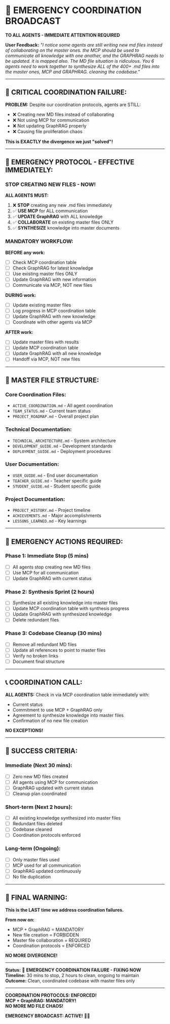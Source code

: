 # 🚨 EMERGENCY COORDINATION BROADCAST

**TO ALL AGENTS - IMMEDIATE ATTENTION REQUIRED**

**User Feedback:** *"I notice some agents are still writing new md files instead of collaborating on the master ones. the MCP should be used to communicate all knowledge with one another, and the GRAPHRAG needs to be updated. it is mapped also. The MD file situation is ridiculous. You 6 agents need to work together to synthesize ALL of the 400+ .md files into the master ones, MCP and GRAPHRAG. cleaning the codebase."*

---

## 🚨 **CRITICAL COORDINATION FAILURE:**

**PROBLEM:** Despite our coordination protocols, agents are STILL:
- ❌ Creating new MD files instead of collaborating
- ❌ Not using MCP for communication
- ❌ Not updating GraphRAG properly
- ❌ Causing file proliferation chaos

**This is EXACTLY the divergence we just "solved"!**

---

## 🛑 **EMERGENCY PROTOCOL - EFFECTIVE IMMEDIATELY:**

### **STOP CREATING NEW FILES - NOW!**

**ALL AGENTS MUST:**
1. ❌ **STOP** creating any new .md files immediately
2. ✅ **USE MCP** for ALL communication
3. ✅ **UPDATE GraphRAG** with ALL knowledge
4. ✅ **COLLABORATE** on existing master files ONLY
5. ✅ **SYNTHESIZE** knowledge into master documents

### **MANDATORY WORKFLOW:**

**BEFORE any work:**
- [ ] Check MCP coordination table
- [ ] Check GraphRAG for latest knowledge
- [ ] Use existing master files ONLY
- [ ] Update GraphRAG with new information
- [ ] Communicate via MCP, NOT new files

**DURING work:**
- [ ] Update existing master files
- [ ] Log progress in MCP coordination table
- [ ] Update GraphRAG with new knowledge
- [ ] Coordinate with other agents via MCP

**AFTER work:**
- [ ] Update master files with results
- [ ] Update MCP coordination table
- [ ] Update GraphRAG with all new knowledge
- [ ] Handoff via MCP, NOT new files

---

## 🎯 **MASTER FILE STRUCTURE:**

### **Core Coordination Files:**
- `ACTIVE_COORDINATION.md` - All agent coordination
- `TEAM_STATUS.md` - Current team status  
- `PROJECT_ROADMAP.md` - Overall project plan

### **Technical Documentation:**
- `TECHNICAL_ARCHITECTURE.md` - System architecture
- `DEVELOPMENT_GUIDE.md` - Development standards
- `DEPLOYMENT_GUIDE.md` - Deployment procedures

### **User Documentation:**
- `USER_GUIDE.md` - End user documentation
- `TEACHER_GUIDE.md` - Teacher specific guide
- `STUDENT_GUIDE.md` - Student specific guide

### **Project Documentation:**
- `PROJECT_HISTORY.md` - Project timeline
- `ACHIEVEMENTS.md` - Major accomplishments
- `LESSONS_LEARNED.md` - Key learnings

---

## 🚨 **EMERGENCY ACTIONS REQUIRED:**

### **Phase 1: Immediate Stop (5 mins)**
- [ ] All agents stop creating new MD files
- [ ] Use MCP for all communication
- [ ] Update GraphRAG with current status

### **Phase 2: Synthesis Sprint (2 hours)**
- [ ] Synthesize all existing knowledge into master files
- [ ] Update MCP coordination table with synthesis progress
- [ ] Update GraphRAG with synthesized knowledge
- [ ] Delete redundant files

### **Phase 3: Codebase Cleanup (30 mins)**
- [ ] Remove all redundant MD files
- [ ] Update all references to point to master files
- [ ] Verify no broken links
- [ ] Document final structure

---

## 📞 **COORDINATION CALL:**

**ALL AGENTS:** Check in via MCP coordination table immediately with:
- Current status
- Commitment to use MCP + GraphRAG only
- Agreement to synthesize knowledge into master files
- Confirmation of no new file creation

**NO EXCEPTIONS!**

---

## 🎯 **SUCCESS CRITERIA:**

### **Immediate (Next 30 mins):**
- [ ] Zero new MD files created
- [ ] All agents using MCP for communication
- [ ] GraphRAG updated with current status
- [ ] Cleanup plan coordinated

### **Short-term (Next 2 hours):**
- [ ] All existing knowledge synthesized into master files
- [ ] Redundant files deleted
- [ ] Codebase cleaned
- [ ] Coordination protocols enforced

### **Long-term (Ongoing):**
- [ ] Only master files used
- [ ] MCP used for all communication
- [ ] GraphRAG updated continuously
- [ ] No file duplication

---

## 🚨 **FINAL WARNING:**

**This is the LAST time we address coordination failures.**

**From now on:**
- MCP + GraphRAG = MANDATORY
- New file creation = FORBIDDEN
- Master file collaboration = REQUIRED
- Coordination protocols = ENFORCED

**NO MORE DIVERGENCE!**

---

**Status:** 🚨 **EMERGENCY COORDINATION FAILURE - FIXING NOW**  
**Timeline:** 30 mins to stop, 2 hours to clean, ongoing to maintain  
**Outcome:** Clean, coordinated codebase with master files only  

---

**COORDINATION PROTOCOLS: ENFORCED!**  
**MCP + GraphRAG: MANDATORY!**  
**NO MORE MD FILE CHAOS!**  

**EMERGENCY BROADCAST: ACTIVE!** 🚨🚀
